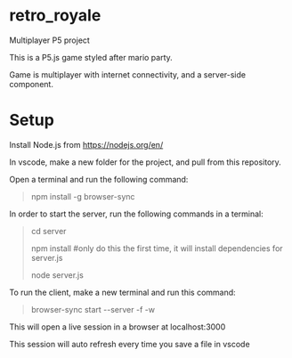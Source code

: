 # retro_royale
Multiplayer P5 project


This is a P5.js game styled after mario party.

Game is multiplayer with internet connectivity, and a server-side component.

# Setup

Install Node.js from https://nodejs.org/en/

In vscode, make a new folder for the project, and pull from this repository.

Open a terminal and run the following command:
>  npm install -g browser-sync

In order to start the server, run the following commands in a terminal:
>  cd server
>  
>  npm install   #only do this the first time, it will install dependencies for server.js
>  
>  node server.js

To run the client, make a new terminal and run this command:
>  browser-sync start --server -f -w

This will open a live session in a browser at localhost:3000

This session will auto refresh every time you save a file in vscode

